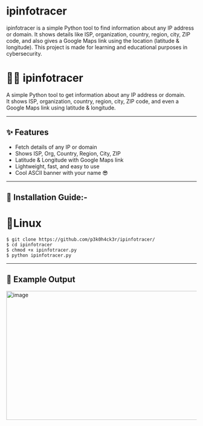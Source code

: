 # ipinfotracer
ipinfotracer is a simple Python tool to find information about any IP address or domain. It shows details like ISP, organization, country, region, city, ZIP code, and also gives a Google Maps link using the location (latitude &amp; longitude).  This project is made for learning and educational purposes in cybersecurity.
# 🕵️‍♂️ ipinfotracer

A simple Python tool to get information about any IP address or domain.  
It shows ISP, organization, country, region, city, ZIP code, and even a Google Maps link using latitude & longitude.  

---

## ✨ Features
- Fetch details of any IP or domain
- Shows ISP, Org, Country, Region, City, ZIP
- Latitude & Longitude with Google Maps link
- Lightweight, fast, and easy to use
- Cool ASCII banner with your name 😎

---
## 💾 Installation Guide:-
# 🐧Linux 
```
$ git clone https://github.com/p3k0h4ck3r/ipinfotracer/
$ cd ipinfotracer
$ chmod +x ipinfotracer.py
$ python ipinfotracer.py
```
---

## 📸 Example Output
<img width="618" height="341" alt="image" src="https://github.com/user-attachments/assets/e53390e2-87d7-4b81-9d49-0f37d7a2b2c7" />
